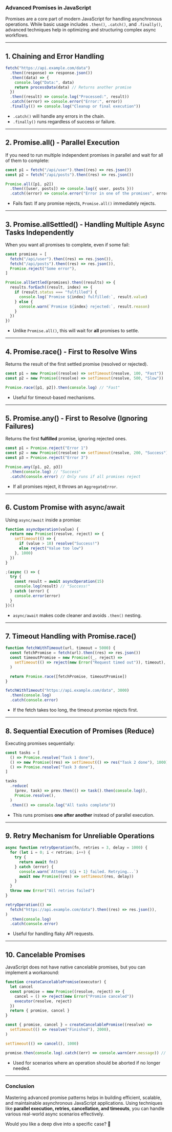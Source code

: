 ### Advanced Promises in JavaScript

Promises are a core part of modern JavaScript for handling asynchronous operations. While basic usage includes `.then()`, `.catch()`, and `.finally()`, advanced techniques help in optimizing and structuring complex async workflows.

---

## 1. **Chaining and Error Handling**

```js
fetch("https://api.example.com/data")
  .then((response) => response.json())
  .then((data) => {
    console.log("Data:", data)
    return processData(data) // Returns another promise
  })
  .then((result) => console.log("Processed:", result))
  .catch((error) => console.error("Error:", error))
  .finally(() => console.log("Cleanup or final execution"))
```

- `.catch()` will handle any errors in the chain.
- `.finally()` runs regardless of success or failure.

---

## 2. **Promise.all() - Parallel Execution**

If you need to run multiple independent promises in parallel and wait for all of them to complete:

```js
const p1 = fetch("/api/user").then((res) => res.json())
const p2 = fetch("/api/posts").then((res) => res.json())

Promise.all([p1, p2])
  .then(([user, posts]) => console.log({ user, posts }))
  .catch((error) => console.error("Error in one of the promises", error))
```

- Fails fast: If any promise rejects, `Promise.all()` immediately rejects.

---

## 3. **Promise.allSettled() - Handling Multiple Async Tasks Independently**

When you want all promises to complete, even if some fail:

```js
const promises = [
  fetch("/api/user").then((res) => res.json()),
  fetch("/api/posts").then((res) => res.json()),
  Promise.reject("Some error"),
]

Promise.allSettled(promises).then((results) => {
  results.forEach((result, index) => {
    if (result.status === "fulfilled") {
      console.log(`Promise ${index} fulfilled:`, result.value)
    } else {
      console.warn(`Promise ${index} rejected:`, result.reason)
    }
  })
})
```

- Unlike `Promise.all()`, this will wait for **all** promises to settle.

---

## 4. **Promise.race() - First to Resolve Wins**

Returns the result of the first settled promise (resolved or rejected).

```js
const p1 = new Promise((resolve) => setTimeout(resolve, 100, "Fast"))
const p2 = new Promise((resolve) => setTimeout(resolve, 500, "Slow"))

Promise.race([p1, p2]).then(console.log) // "Fast"
```

- Useful for timeout-based mechanisms.

---

## 5. **Promise.any() - First to Resolve (Ignoring Failures)**

Returns the first **fulfilled** promise, ignoring rejected ones.

```js
const p1 = Promise.reject("Error 1")
const p2 = new Promise((resolve) => setTimeout(resolve, 200, "Success"))
const p3 = Promise.reject("Error 3")

Promise.any([p1, p2, p3])
  .then(console.log) // "Success"
  .catch(console.error) // Only runs if all promises reject
```

- If all promises reject, it throws an `AggregateError`.

---

## 6. **Custom Promise with async/await**

Using `async/await` inside a promise:

```js
function asyncOperation(value) {
  return new Promise((resolve, reject) => {
    setTimeout(() => {
      if (value > 10) resolve("Success!")
      else reject("Value too low")
    }, 1000)
  })
}

;(async () => {
  try {
    const result = await asyncOperation(15)
    console.log(result) // "Success!"
  } catch (error) {
    console.error(error)
  }
})()
```

- `async/await` makes code cleaner and avoids `.then()` nesting.

---

## 7. **Timeout Handling with Promise.race()**

```js
function fetchWithTimeout(url, timeout = 5000) {
  const fetchPromise = fetch(url).then((res) => res.json())
  const timeoutPromise = new Promise((_, reject) =>
    setTimeout(() => reject(new Error("Request timed out")), timeout),
  )

  return Promise.race([fetchPromise, timeoutPromise])
}

fetchWithTimeout("https://api.example.com/data", 3000)
  .then(console.log)
  .catch(console.error)
```

- If the fetch takes too long, the timeout promise rejects first.

---

## 8. **Sequential Execution of Promises (Reduce)**

Executing promises sequentially:

```js
const tasks = [
  () => Promise.resolve("Task 1 done"),
  () => new Promise((res) => setTimeout(() => res("Task 2 done"), 1000)),
  () => Promise.resolve("Task 3 done"),
]

tasks
  .reduce(
    (prev, task) => prev.then(() => task().then(console.log)),
    Promise.resolve(),
  )
  .then(() => console.log("All tasks complete"))
```

- This runs promises **one after another** instead of parallel execution.

---

## 9. **Retry Mechanism for Unreliable Operations**

```js
async function retryOperation(fn, retries = 3, delay = 1000) {
  for (let i = 0; i < retries; i++) {
    try {
      return await fn()
    } catch (error) {
      console.warn(`Attempt ${i + 1} failed. Retrying...`)
      await new Promise((res) => setTimeout(res, delay))
    }
  }
  throw new Error("All retries failed")
}

retryOperation(() =>
  fetch("https://api.example.com/data").then((res) => res.json()),
)
  .then(console.log)
  .catch(console.error)
```

- Useful for handling flaky API requests.

---

## 10. **Cancelable Promises**

JavaScript does not have native cancelable promises, but you can implement a workaround:

```js
function createCancelablePromise(executor) {
  let cancel
  const promise = new Promise((resolve, reject) => {
    cancel = () => reject(new Error("Promise canceled"))
    executor(resolve, reject)
  })
  return { promise, cancel }
}

const { promise, cancel } = createCancelablePromise((resolve) =>
  setTimeout(() => resolve("Finished"), 2000),
)

setTimeout(() => cancel(), 1000)

promise.then(console.log).catch((err) => console.warn(err.message)) // "Promise canceled"
```

- Used for scenarios where an operation should be aborted if no longer needed.

---

### **Conclusion**

Mastering advanced promise patterns helps in building efficient, scalable, and maintainable asynchronous JavaScript applications. Using techniques like **parallel execution, retries, cancellation, and timeouts**, you can handle various real-world async scenarios effectively.

Would you like a deep dive into a specific case? 🚀
